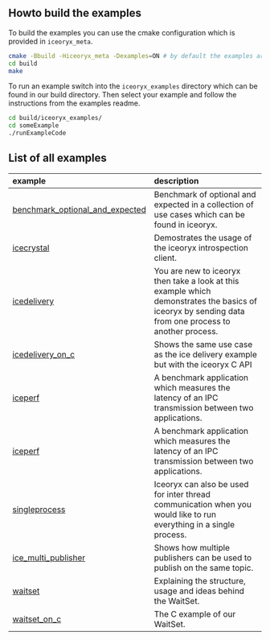 ## Howto build the examples

To build the examples you can use the cmake configuration which is provided
in `iceoryx_meta`.
```sh 
cmake -Bbuild -Hiceoryx_meta -Dexamples=ON # by default the examples are always build
cd build 
make
```

To run an example switch into the `iceoryx_examples` directory which can be 
found in our build directory. Then select your example and follow the instructions
from the examples readme.

```sh 
cd build/iceoryx_examples/
cd someExample
./runExampleCode
```

## List of all examples

| example                                                | description |
|:-------------------------------------------------------|:------------|
|[benchmark_optional_and_expected](./benchmark_optional_and_expected/)        | Benchmark of optional and expected in a collection of use cases which can be found in iceoryx. |
|[icecrystal](./icecrystal/)                             | Demostrates the usage of the iceoryx introspection client. |
|[icedelivery](./icedelivery/)                           | You are new to iceoryx then take a look at this example which demonstrates the basics of iceoryx by sending data from one process to another process. |
|[icedelivery_on_c](./icedelivery_on_c/)                 | Shows the same use case as the ice delivery example but with the iceoryx C API  |
|[iceperf](./iceperf/)                                   | A benchmark application which measures the latency of an IPC transmission between two applications. |
|[iceperf](./iceperf/)                                   | A benchmark application which measures the latency of an IPC transmission between two applications. |
|[singleprocess](./singleprocess/)                       | Iceoryx can also be used for inter thread communication when you would like to run everything in a single process. |
|[ice_multi_publisher](./ice_multi_publisher/)           | Shows how multiple publishers can be used to publish on the same topic. |
|[waitset](./waitset/)                       | Explaining the structure, usage and ideas behind the WaitSet. |
|[waitset_on_c](./waitset_on_c/)                 | The C example of our WaitSet. |
